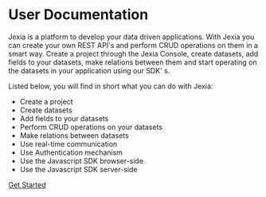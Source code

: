 # User Documentation

Jexia is a platform to develop your data driven applications. With Jexia you can create your own REST API's and perform CRUD operations on them in a smart way. Create a project through the Jexia Console, create datasets, add fields to your datasets, make relations between them and start operating on the datasets in your application using our SDK' s.

Listed below, you will find in short what you can do with Jexia:

* Create a project
* Create datasets
* Add fields to your datasets
* Perform CRUD operations on your datasets
* Make relations between datasets
* Use real-time communication
* Use Authentication mechanism
* Use the Javascript SDK browser-side
* Use the Javascript SDK server-side

[Get Started](get-started.md)
